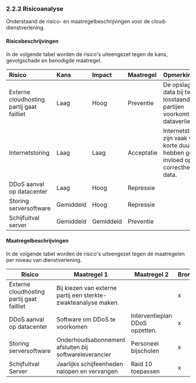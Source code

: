 ### 2.2.2 Risicoanalyse

Onderstaand de risico- en maatregelbeschrijvingen voor de cloud-dienstverlening.

#### Risicobeschrijvingen

In de volgende tabel worden de risico's uiteengezet tegen de kans, gevolgschade en benodigde maatregel.

| Risico                                    | Kans      | Impact    | Maatregel  | Opmerking                                                                                     |
| :---                                      | :---      | :---      | :---       | :---                                                                                          |
| Externe cloudhosting partij gaat failliet | Laag      | Hoog      | Preventie  | De opslag van data bij twee losstaande partijen voorkomt dataverlies.                         |
| Internetstoring                           | Laag      | Laag      | Acceptatie | Internetstoringen zijn vaak van korte duur en hebben geen invloed op de correctheid van data. |
| DDoS aanval op datacenter                 | Laag      | Hoog      | Repressie  |                                                                                               |
| Storing serversoftware                    | Gemiddeld | Hoog      | Repressie  |                                                                                               |
| Schijfuitval server                       | Gemiddeld | Gemiddeld | Preventie  |                                                                                               |

#### Maatregelbeschrijvingen

In de volgende tabel worden de risico's uiteengezet tegen de maatregelen per niveau van dienstverlening.

| Risico                                    | Maatregel 1                                                    | Maatregel 2                    | Bronze | Silver | Gold   |
| ---                                       | ---                                                            | ---                            | ---    | ---    | ---    |
| Externe cloudhosting partij gaat failliet | Bij kiezen van externe partij een sterkte-zwakteanalyse maken. |                                | x      | 1      | 1      |
| DDoS aanval op datacenter                 | Software om DDoS te voorkomen                                  | Interventieplan DDoS opzetten. | x      | 1      | 1 & 2 |
| Storing serversoftware                    | Onderhoudsabonnement afsluiten bij softwareleverancier         | Personeel bijscholen           | x      | 1      | 1 & 2 |
| Schijfuitval Server                       | Jaarlijks schijfeenheden nalopen en vervangen                  | Raid 10 toepassen              | x      | 1      | 1 & 2 |
